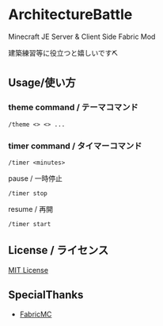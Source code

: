 # ArchitectureBattle

Minecraft JE Server & Client Side Fabric Mod

建築練習等に役立つと嬉しいです⛏

## Usage/使い方

### theme command / テーマコマンド
```
/theme <> <> ...
```

### timer command / タイマーコマンド
```
/timer <minutes>
```
pause / 一時停止
```
/timer stop
```
resume / 再開
```
/timer start
```

## License / ライセンス

[MIT License](https://github.com/5qlufz-1536/ArchitectureBattle/blob/master/LICENSE)


## SpecialThanks

 - [FabricMC](https://github.com/FabricMC)
